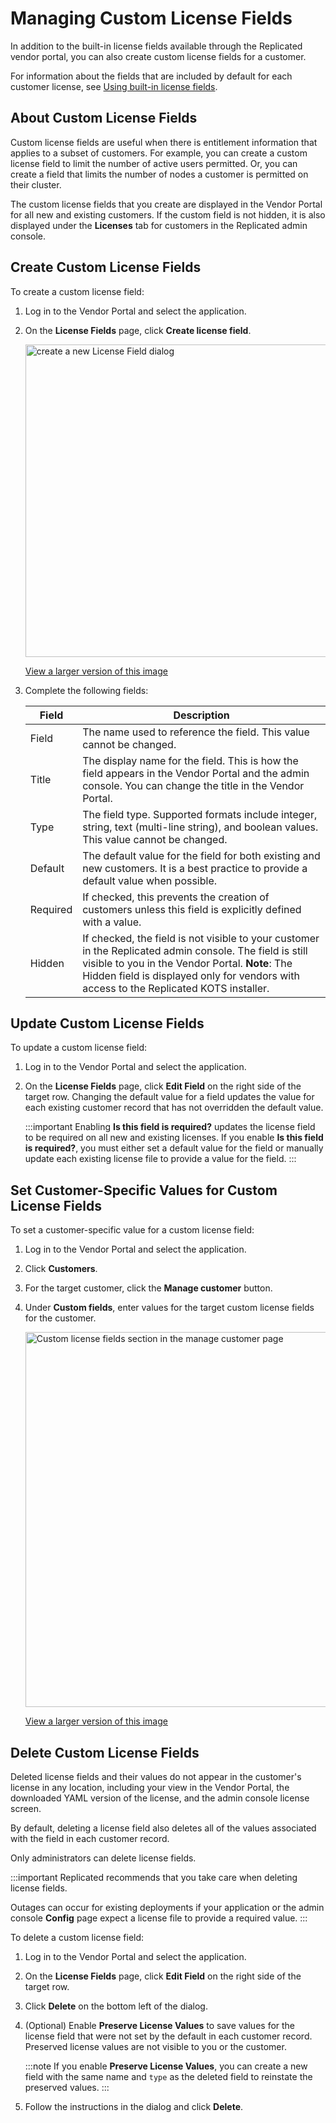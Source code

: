 # Managing Custom License Fields

In addition to the built-in license fields available through the Replicated vendor
portal, you can also create custom license fields for a customer.

For information about the fields that are included by default for each customer
license, see [Using built-in license fields](licenses-using-builtin-fields).

## About Custom License Fields

Custom license fields are useful when there is entitlement information that applies to a subset of customers. For example, you can create a custom license field to limit the number of active users permitted. Or, you can create a field that limits the number of nodes a customer is permitted on their cluster.

The custom license fields that you create are displayed in the Vendor Portal for all new and existing customers. If the custom field is not hidden, it is also displayed under the **Licenses** tab for customers in the Replicated admin console.

## Create Custom License Fields

To create a custom license field:

1. Log in to the Vendor Portal and select the application.

1. On the **License Fields** page, click **Create license field**.

   <img width="500" alt="create a new License Field dialog" src="/images/license-add-custom-field.png"/>

   [View a larger version of this image](/images/license-add-custom-field.png)

1. Complete the following fields:

   | Field                  | Description           |
   |-----------------------|------------------------|
   | Field | The name used to reference the field. This value cannot be changed. |
   | Title| The display name for the field. This is how the field appears in the Vendor Portal and the admin console. You can change the title in the Vendor Portal. |
   | Type| The field type. Supported formats include integer, string, text (multi-line string), and boolean values. This value cannot be changed. |
   | Default | The default value for the field for both existing and new customers. It is a best practice to provide a default value when possible. |
   | Required | If checked, this prevents the creation of customers unless this field is explicitly defined with a value. |
   | Hidden | If checked, the field is not visible to your customer in the Replicated admin console. The field is still visible to you in the Vendor Portal. **Note**: The Hidden field is displayed only for vendors with access to the Replicated KOTS installer. |

## Update Custom License Fields

To update a custom license field:

1. Log in to the Vendor Portal and select the application.
1. On the **License Fields** page, click **Edit Field** on the right side of the target row. Changing the default value for a field updates the value for each existing customer record that has not overridden the default value.

   :::important
   Enabling **Is this field is required?** updates the license field to be required on all new and existing licenses. If you enable **Is this field is required?**, you must either set a default value for the field or manually update each existing license file to provide a value for the field.
   :::
   
## Set Customer-Specific Values for Custom License Fields

To set a customer-specific value for a custom license field:

1. Log in to the Vendor Portal and select the application.
1. Click **Customers**.
1. For the target customer, click the **Manage customer** button.
1. Under **Custom fields**, enter values for the target custom license fields for the customer.

   <img width="600" alt="Custom license fields section in the manage customer page" src="/images/customer-license-custom-fields.png"/>

   [View a larger version of this image](/images/customer-license-custom-fields.png)

## Delete Custom License Fields

Deleted license fields and their values do not appear in the customer's license in any location, including your view in the Vendor Portal, the downloaded YAML version of the license, and the admin console license screen.

By default, deleting a license field also deletes all of the values associated with the field in each customer record.

Only administrators can delete license fields.

:::important
Replicated recommends that you take care when deleting license fields.

Outages can occur for existing deployments if your application or the admin console **Config** page expect a license file to provide a required value.
:::

To delete a custom license field:

1. Log in to the Vendor Portal and select the application.
1. On the **License Fields** page, click **Edit Field** on the right side of the target row.
1. Click **Delete** on the bottom left of the dialog.
1. (Optional) Enable **Preserve License Values** to save values for the license field that were not set by the default in each customer record. Preserved license values are not visible to you or the customer.

   :::note
   If you enable **Preserve License Values**, you can create a new field with the same name and `type` as the deleted field to reinstate the preserved values.
   :::

1. Follow the instructions in the dialog and click **Delete**.
